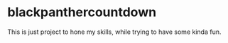 # blackpanthercountdown


This is just project to hone my skills, while trying to have some kinda fun.
